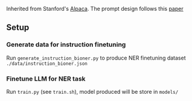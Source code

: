 Inherited from Stanford's [Alpaca](https://github.com/tatsu-lab/stanford_alpaca). The prompt design follows this [paper](https://academic.oup.com/bioinformatics/article/40/4/btae163/7633405)

## Setup
### Generate data for instruction finetuning
Run `generate_instruction_bioner.py` to produce NER finetuning dataset `./data/instruction_bioner.json`

### Finetune LLM for NER task
Run `train.py` (see `train.sh`), model produced will be store in `models/`
